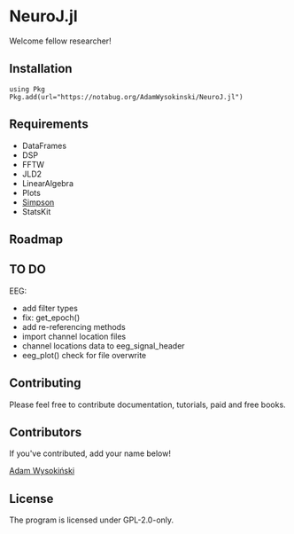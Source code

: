 # NeuroJ.jl

Welcome fellow researcher!

## Installation

```
using Pkg
Pkg.add(url="https://notabug.org/AdamWysokinski/NeuroJ.jl")
```

## Requirements

- DataFrames
- DSP
- FFTW
- JLD2
- LinearAlgebra
- Plots
- [Simpson](https://notabug.org/AdamWysokinski/Simpson.jl)
- StatsKit

## Roadmap

## TO DO

EEG:
- add filter types
- fix: get_epoch()
- add re-referencing methods
- import channel location files
- channel locations data to eeg_signal_header
- eeg_plot() check for file overwrite

## Contributing

Please feel free to contribute documentation, tutorials, paid and free books.

## Contributors

If you've contributed, add your name below!

[Adam Wysokiński](adam.wysokinski@umed.lodz.pl)

## License

The program is licensed under GPL-2.0-only.